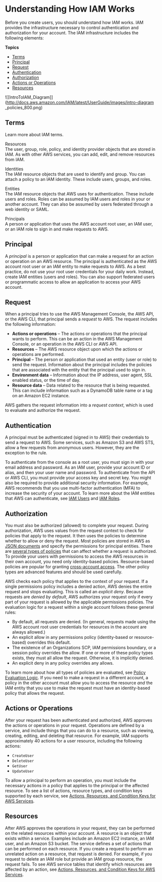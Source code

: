 # Understanding How IAM Works<a name="intro-structure"></a>

Before you create users, you should understand how IAM works\. IAM provides the infrastructure necessary to control authentication and authorization for your account\. The IAM infrastructure includes the following elements:

**Topics**
+ [Terms](#intro-structure-terms)
+ [Principal](#intro-structure-principal)
+ [Request](#intro-structure-request)
+ [Authentication](#intro-structure-authentication)
+ [Authorization](#intro-structure-authorization)
+ [Actions or Operations](#intro-structure-actions)
+ [Resources](#intro-structure-resources)

![\[IntroToIAM_Diagram\]](http://docs.aws.amazon.com/IAM/latest/UserGuide/images/intro-diagram _policies_800.png)

## Terms<a name="intro-structure-terms"></a>

Learn more about IAM terms\.

Resources  
The user, group, role, policy, and identity provider objects that are stored in IAM\. As with other AWS services, you can add, edit, and remove resources from IAM\.

Identities  
The IAM resource objects that are used to identify and group\. You can attach a policy to an IAM identity\. These include users, groups, and roles\.

Entities  
The IAM resource objects that AWS uses for authentication\. These include users and roles\. Roles can be assumed by IAM users and roles in your or another account\. They can also be assumed by users federated through a web identity or SAML\. 

Principals  
A person or application that uses the AWS account root user, an IAM user, or an IAM role to sign in and make requests to AWS\.

## Principal<a name="intro-structure-principal"></a>

A *principal* is a person or application that can make a request for an action or operation on an AWS resource\. The principal is authenticated as the AWS account root user or an IAM entity to make requests to AWS\. As a best practice, do not use your root user credentials for your daily work\. Instead, create IAM entities \(users and roles\)\. You can also support federated users or programmatic access to allow an application to access your AWS account\.

## Request<a name="intro-structure-request"></a>

When a principal tries to use the AWS Management Console, the AWS API, or the AWS CLI, that principal sends a *request* to AWS\. The request includes the following information:
+ **Actions or operations** – The actions or operations that the principal wants to perform\. This can be an action in the AWS Management Console, or an operation in the AWS CLI or AWS API\.
+ **Resources** – The AWS resource object upon which the actions or operations are performed\.
+ **Principal** – The person or application that used an entity \(user or role\) to send the request\. Information about the principal includes the policies that are associated with the entity that the principal used to sign in\. 
+ **Environment data** – Information about the IP address, user agent, SSL enabled status, or the time of day\.
+ **Resource data** – Data related to the resource that is being requested\. This can include information such as a DynamoDB table name or a tag on an Amazon EC2 instance\.

AWS gathers the request information into a *request context*, which is used to evaluate and authorize the request\.

## Authentication<a name="intro-structure-authentication"></a>

A principal must be authenticated \(signed in to AWS\) their credentials to send a request to AWS\. Some services, such as Amazon S3 and AWS STS, allow a few requests from anonymous users\. However, they are the exception to the rule\.

To authenticate from the console as a root user, you must sign in with your email address and password\. As an IAM user, provide your account ID or alias, and then your user name and password\. To authenticate from the API or AWS CLI, you must provide your access key and secret key\. You might also be required to provide additional security information\. For example, AWS recommends that you use multi\-factor authentication \(MFA\) to increase the security of your account\. To learn more about the IAM entities that AWS can authenticate, see [IAM Users](id_users.md) and [IAM Roles](id_roles.md)\.

## Authorization<a name="intro-structure-authorization"></a>

You must also be authorized \(allowed\) to complete your request\. During authorization, AWS uses values from the request context to check for policies that apply to the request\. It then uses the policies to determine whether to allow or deny the request\. Most policies are stored in AWS as [JSON documents](access_policies.md#access_policies-json) and specify the permissions for principal entities\. There are [several types of policies](access_policies.md) that can affect whether a request is authorized\. To provide your users with permissions to access the AWS resources in their own account, you need only identity\-based policies\. Resource\-based policies are popular for granting [cross\-account access](access_permissions-required.md#UserPermissionsAcrossAccounts)\. The other policy types are advanced features and should be used carefully\.

AWS checks each policy that applies to the context of your request\. If a single permissions policy includes a denied action, AWS denies the entire request and stops evaluating\. This is called an *explicit deny*\. Because requests are *denied by default*, AWS authorizes your request only if every part of your request is allowed by the applicable permissions policies\. The evaluation logic for a request within a single account follows these general rules:
+ By default, all requests are denied\. \(In general, requests made using the AWS account root user credentials for resources in the account are always allowed\.\) 
+ An explicit allow in any permissions policy \(identity\-based or resource\-based\) overrides this default\.
+ The existence of an Organizations SCP, IAM permissions boundary, or a session policy overrides the allow\. If one or more of these policy types exists, they must all allow the request\. Otherwise, it is implicitly denied\.
+ An explicit deny in any policy overrides any allows\.

To learn more about how all types of policies are evaluated, see [Policy Evaluation Logic](reference_policies_evaluation-logic.md)\. If you need to make a request in a different account, a policy in the other account must allow you to access the resource *and* the IAM entity that you use to make the request must have an identity\-based policy that allows the request\.

## Actions or Operations<a name="intro-structure-actions"></a>

After your request has been authenticated and authorized, AWS approves the actions or operations in your request\. Operations are defined by a service, and include things that you can do to a resource, such as viewing, creating, editing, and deleting that resource\. For example, IAM supports approximately 40 actions for a user resource, including the following actions:
+ `CreateUser`
+ `DeleteUser`
+ `GetUser`
+ `UpdateUser`

To allow a principal to perform an operation, you must include the necessary actions in a policy that applies to the principal or the affected resource\. To see a list of actions, resource types, and condition keys supported by each service, see [Actions, Resources, and Condition Keys for AWS Services](reference_policies_actions-resources-contextkeys.md)\.

## Resources<a name="intro-structure-resources"></a>

After AWS approves the operations in your request, they can be performed on the related resources within your account\. A resource is an object that exists within a service\. Examples include an Amazon EC2 instance, an IAM user, and an Amazon S3 bucket\. The service defines a set of actions that can be performed on each resource\. If you create a request to perform an unrelated action on a resource, that request is denied\. For example, if you request to delete an IAM role but provide an IAM group resource, the request fails\. To see AWS service tables that identify which resources are affected by an action, see [Actions, Resources, and Condition Keys for AWS Services](reference_policies_actions-resources-contextkeys.md)\.